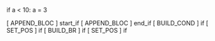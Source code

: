 

if a < 10:
    a = 3

[ APPEND_BLOC ] start_if 
[ APPEND_BLOC ] end_if 
[ BUILD_COND  ] if 
[ SET_POS     ] if 
[ BUILD_BR    ] if 
[ SET_POS     ] if 

